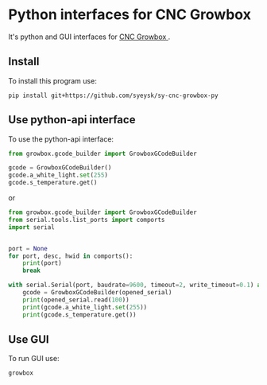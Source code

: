 # Python interfaces for CNC Growbox

It's python and GUI interfaces for [CNC Growbox ](https://github.com/syeysk/sy-cnc-growbox).

## Install

To install this program use:

```shell
pip install git+https://github.com/syeysk/sy-cnc-growbox-py
```

## Use python-api interface

To use the python-api interface:

```python
from growbox.gcode_builder import GrowboxGCodeBuilder

gcode = GrowboxGCodeBuilder()
gcode.a_white_light.set(255)
gcode.s_temperature.get()
```

or

```python
from growbox.gcode_builder import GrowboxGCodeBuilder
from serial.tools.list_ports import comports
import serial


port = None
for port, desc, hwid in comports():
    print(port)
    break

with serial.Serial(port, baudrate=9600, timeout=2, write_timeout=0.1) as opened_serial:
    gcode = GrowboxGCodeBuilder(opened_serial)
    print(opened_serial.read(100))
    print(gcode.a_white_light.set(255))
    print(gcode.s_temperature.get())
```

## Use GUI

To run GUI use:

```shell
growbox
```
